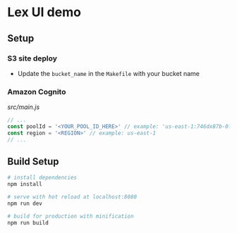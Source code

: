 # Lex UI demo

## Setup

### S3 site deploy
- Update the `bucket_name` in the `Makefile` with your bucket name

### Amazon Cognito

_src/main.js_

```js
// ...
const poolId = '<YOUR_POOL_ID_HERE>' // example: 'us-east-1:746dx87b-0fac-4560-bba5-47c2a3467ff6'
const region = '<REGION>' // example: us-east-1
// ...
```

## Build Setup

``` bash
# install dependencies
npm install

# serve with hot reload at localhost:8080
npm run dev

# build for production with minification
npm run build
